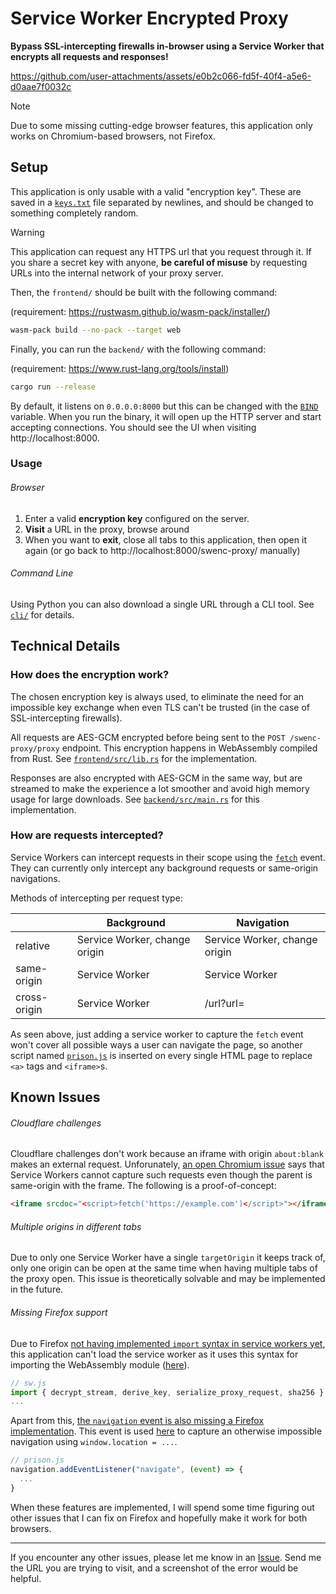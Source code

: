 # Service Worker Encrypted Proxy

**Bypass SSL-intercepting firewalls in-browser using a Service Worker that encrypts all requests and responses!**

https://github.com/user-attachments/assets/e0b2c066-fd5f-40f4-a5e6-d0aae7f0032c

> [!NOTE]  
> Due to some missing cutting-edge browser features, this application only works on Chromium-based browsers, not Firefox.

## Setup

This application is only usable with a valid "encryption key". These are saved in a [`keys.txt`](backend/keys.txt) file separated by newlines, and should be changed to something completely random.

> [!WARNING]  
> This application can request any HTTPS url that you request through it. If you share a secret key with anyone, **be careful of misuse** by requesting URLs into the internal network of your proxy server.

Then, the `frontend/` should be built with the following command:

(requirement: https://rustwasm.github.io/wasm-pack/installer/)

```sh
wasm-pack build --no-pack --target web
```

Finally, you can run the `backend/` with the following command:

(requirement: https://www.rust-lang.org/tools/install)

```sh
cargo run --release
```

By default, it listens on `0.0.0.0:8000` but this can be changed with the [`BIND`](./backend/src/main.rs#L22) variable. When you run the binary, it will open up the HTTP server and start accepting connections. You should see the UI when visiting http://localhost:8000.

### Usage

###### Browser

1. Enter a valid **encryption key** configured on the server.
2. **Visit** a URL in the proxy, browse around
3. When you want to **exit**, close all tabs to this application, then open it again (or go back to http://localhost:8000/swenc-proxy/ manually)

###### Command Line

Using Python you can also download a single URL through a CLI tool. See [`cli/`](cli/) for details.

## Technical Details

### How does the encryption work?

The chosen encryption key is always used, to eliminate the need for an impossible key exchange when even TLS can't be trusted (in the case of SSL-intercepting firewalls).

All requests are AES-GCM encrypted before being sent to the `POST /swenc-proxy/proxy` endpoint. This encryption happens in WebAssembly compiled from Rust. See [`frontend/src/lib.rs`](frontend/src/lib.rs#L95) for the implementation.

Responses are also encrypted with AES-GCM in the same way, but are streamed to make the experience a lot smoother and avoid high memory usage for large downloads. See [`backend/src/main.rs`](backend/src/main.rs#L145) for this implementation.

### How are requests intercepted?

Service Workers can intercept requests in their scope using the [`fetch`](https://developer.mozilla.org/en-US/docs/Web/API/ServiceWorkerGlobalScope/fetch_event) event. They can currently only intercept any background requests or same-origin navigations.

Methods of intercepting per request type:

|              | Background                    | Navigation                    |
| ------------ | ----------------------------- | ----------------------------- |
| relative     | Service Worker, change origin | Service Worker, change origin |
| same-origin  | Service Worker                | Service Worker                |
| cross-origin | Service Worker                | /url?url=                     |

As seen above, just adding a service worker to capture the `fetch` event won't cover all possible ways a user can navigate the page, so another script named [`prison.js`](frontend/public/prison.js) is inserted on every single HTML page to replace `<a>` tags and `<iframe>`s.

## Known Issues

###### Cloudflare challenges

Cloudflare challenges don't work because an iframe with origin `about:blank` makes an external request. Unforunately, [an open Chromium issue](https://issues.chromium.org/issues/41411856) says that Service Workers cannot capture such requests even though the parent is same-origin with the frame. The following is a proof-of-concept:

```html
<iframe srcdoc="<script>fetch('https://example.com')</script>"></iframe>
```

###### Multiple origins in different tabs

Due to only one Service Worker have a single `targetOrigin` it keeps track of, only one origin can be open at the same time when having multiple tabs of the proxy open. This issue is theoretically solvable and may be implemented in the future.

###### Missing Firefox support

Due to Firefox [not having implemented `import` syntax in service workers yet](https://bugzilla.mozilla.org/show_bug.cgi?id=1360870), this application can't load the service worker as it uses this syntax for importing the WebAssembly module ([here](frontend/public/sw.js#L1)).

```js
// sw.js
import { decrypt_stream, derive_key, serialize_proxy_request, sha256 } from '/swenc-proxy/utils.js';
...
```

Apart from this, [the `navigation` event is also missing a Firefox implementation](https://bugzilla.mozilla.org/show_bug.cgi?id=1890755). This event is used [here](frontend/public/prison.js#L103) to capture an otherwise impossible navigation using `window.location = ...`.

```js
// prison.js
navigation.addEventListener("navigate", (event) => {
  ...
}
```

When these features are implemented, I will spend some time figuring out other issues that I can fix on Firefox and hopefully make it work for both browsers.

---

If you encounter any other issues, please let me know in an [Issue](https://github.com/JorianWoltjer/swenc-proxy/issues/new). Send me the URL you are trying to visit, and a screenshot of the error would be helpful.
